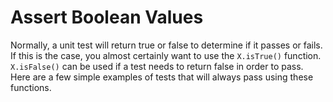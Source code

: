# Assert Boolean Values

Normally, a unit test will return true or false to determine if it passes or fails. If this is the case, you almost certainly want to use the `X.isTrue()` function. `X.isFalse()` can be used if a test needs to return false in order to pass. Here are a few simple examples of tests that will always pass using these functions.